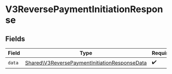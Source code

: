 # V3ReversePaymentInitiationResponse


## Fields

| Field                                                                                                          | Type                                                                                                           | Required                                                                                                       | Description                                                                                                    |
| -------------------------------------------------------------------------------------------------------------- | -------------------------------------------------------------------------------------------------------------- | -------------------------------------------------------------------------------------------------------------- | -------------------------------------------------------------------------------------------------------------- |
| `data`                                                                                                         | [Shared\V3ReversePaymentInitiationResponseData](../../Models/Shared/V3ReversePaymentInitiationResponseData.md) | :heavy_check_mark:                                                                                             | N/A                                                                                                            |